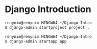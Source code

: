# Django Introduction

```bash
renynim@renynim MINGW64 ~/Django-Intro
$ django-admin startproject project .

renynim@renynim MINGW64 ~/Django-Intro
$ django-admin startapp app
```

